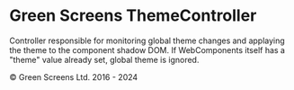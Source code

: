 
# Green Screens ThemeController

Controller responsible for monitoring global theme changes and applaying the theme to the component shadow DOM.
If WebComponents itself has a "theme" value already set, global theme is ignored.
<br>

&copy; Green Screens Ltd. 2016 - 2024
